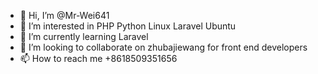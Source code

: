 - 👋 Hi, I’m @Mr-Wei641
- 👀 I’m interested in PHP Python Linux Laravel Ubuntu
- 🌱 I’m currently learning Laravel
- 💞️ I’m looking to collaborate on zhubajiewang for front end developers
- 📫 How to reach me +8618509351656

<!---
Mr-Wei641/Mr-Wei641 is a ✨ special ✨ repository because its `README.md` (this file) appears on your GitHub profile.
You can click the Preview link to take a look at your changes.
--->
